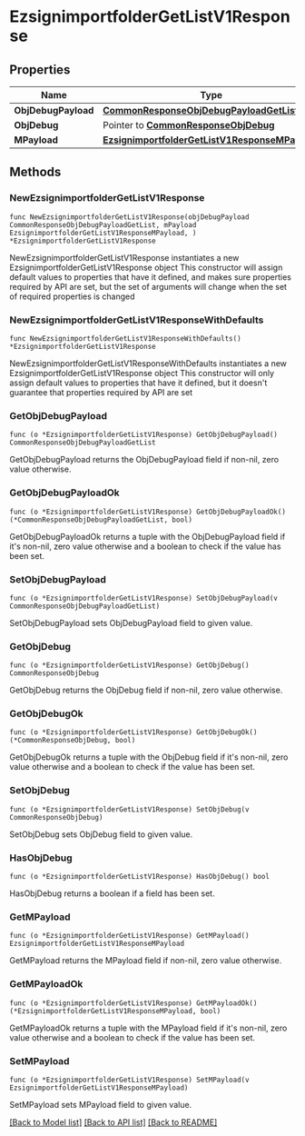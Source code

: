 # EzsignimportfolderGetListV1Response

## Properties

Name | Type | Description | Notes
------------ | ------------- | ------------- | -------------
**ObjDebugPayload** | [**CommonResponseObjDebugPayloadGetList**](CommonResponseObjDebugPayloadGetList.md) |  | 
**ObjDebug** | Pointer to [**CommonResponseObjDebug**](CommonResponseObjDebug.md) |  | [optional] 
**MPayload** | [**EzsignimportfolderGetListV1ResponseMPayload**](EzsignimportfolderGetListV1ResponseMPayload.md) |  | 

## Methods

### NewEzsignimportfolderGetListV1Response

`func NewEzsignimportfolderGetListV1Response(objDebugPayload CommonResponseObjDebugPayloadGetList, mPayload EzsignimportfolderGetListV1ResponseMPayload, ) *EzsignimportfolderGetListV1Response`

NewEzsignimportfolderGetListV1Response instantiates a new EzsignimportfolderGetListV1Response object
This constructor will assign default values to properties that have it defined,
and makes sure properties required by API are set, but the set of arguments
will change when the set of required properties is changed

### NewEzsignimportfolderGetListV1ResponseWithDefaults

`func NewEzsignimportfolderGetListV1ResponseWithDefaults() *EzsignimportfolderGetListV1Response`

NewEzsignimportfolderGetListV1ResponseWithDefaults instantiates a new EzsignimportfolderGetListV1Response object
This constructor will only assign default values to properties that have it defined,
but it doesn't guarantee that properties required by API are set

### GetObjDebugPayload

`func (o *EzsignimportfolderGetListV1Response) GetObjDebugPayload() CommonResponseObjDebugPayloadGetList`

GetObjDebugPayload returns the ObjDebugPayload field if non-nil, zero value otherwise.

### GetObjDebugPayloadOk

`func (o *EzsignimportfolderGetListV1Response) GetObjDebugPayloadOk() (*CommonResponseObjDebugPayloadGetList, bool)`

GetObjDebugPayloadOk returns a tuple with the ObjDebugPayload field if it's non-nil, zero value otherwise
and a boolean to check if the value has been set.

### SetObjDebugPayload

`func (o *EzsignimportfolderGetListV1Response) SetObjDebugPayload(v CommonResponseObjDebugPayloadGetList)`

SetObjDebugPayload sets ObjDebugPayload field to given value.


### GetObjDebug

`func (o *EzsignimportfolderGetListV1Response) GetObjDebug() CommonResponseObjDebug`

GetObjDebug returns the ObjDebug field if non-nil, zero value otherwise.

### GetObjDebugOk

`func (o *EzsignimportfolderGetListV1Response) GetObjDebugOk() (*CommonResponseObjDebug, bool)`

GetObjDebugOk returns a tuple with the ObjDebug field if it's non-nil, zero value otherwise
and a boolean to check if the value has been set.

### SetObjDebug

`func (o *EzsignimportfolderGetListV1Response) SetObjDebug(v CommonResponseObjDebug)`

SetObjDebug sets ObjDebug field to given value.

### HasObjDebug

`func (o *EzsignimportfolderGetListV1Response) HasObjDebug() bool`

HasObjDebug returns a boolean if a field has been set.

### GetMPayload

`func (o *EzsignimportfolderGetListV1Response) GetMPayload() EzsignimportfolderGetListV1ResponseMPayload`

GetMPayload returns the MPayload field if non-nil, zero value otherwise.

### GetMPayloadOk

`func (o *EzsignimportfolderGetListV1Response) GetMPayloadOk() (*EzsignimportfolderGetListV1ResponseMPayload, bool)`

GetMPayloadOk returns a tuple with the MPayload field if it's non-nil, zero value otherwise
and a boolean to check if the value has been set.

### SetMPayload

`func (o *EzsignimportfolderGetListV1Response) SetMPayload(v EzsignimportfolderGetListV1ResponseMPayload)`

SetMPayload sets MPayload field to given value.



[[Back to Model list]](../README.md#documentation-for-models) [[Back to API list]](../README.md#documentation-for-api-endpoints) [[Back to README]](../README.md)


